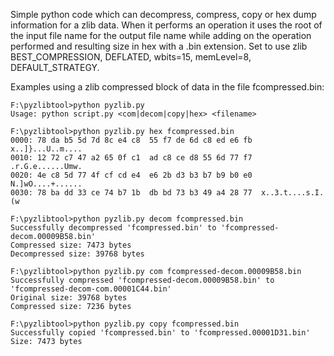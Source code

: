 Simple python code which can decompress, compress, copy or hex dump information for a zlib data.
When it performs an operation it uses the root of the input file name for the output file name while adding on the operation performed and resulting size in hex with a .bin extension.
Set to use zlib BEST_COMPRESSION, DEFLATED, wbits=15, memLevel=8, DEFAULT_STRATEGY.

Examples using a zlib compressed block of data in the file fcompressed.bin:
```
F:\pyzlibtool>python pyzlib.py
Usage: python script.py <com|decom|copy|hex> <filename>

F:\pyzlibtool>python pyzlib.py hex fcompressed.bin
0000: 78 da b5 5d 7d 8c e4 c8  55 f7 de 6d c8 ed e6 fb  x..]}...U..m....
0010: 12 72 c7 47 a2 65 0f c1  ad c8 ce d8 55 6d 77 f7  .r.G.e......Umw.
0020: 4e c8 5d 77 4f cf cd e4  e6 2b d3 b3 b7 b9 b0 e0  N.]wO....+......
0030: 78 ba dd 33 ce 74 b7 1b  db bd 73 b3 49 a4 28 77  x..3.t....s.I.(w

F:\pyzlibtool>python pyzlib.py decom fcompressed.bin
Successfully decompressed 'fcompressed.bin' to 'fcompressed-decom.00009B58.bin'
Compressed size: 7473 bytes
Decompressed size: 39768 bytes

F:\pyzlibtool>python pyzlib.py com fcompressed-decom.00009B58.bin
Successfully compressed 'fcompressed-decom.00009B58.bin' to 'fcompressed-decom-com.00001C44.bin'
Original size: 39768 bytes
Compressed size: 7236 bytes

F:\pyzlibtool>python pyzlib.py copy fcompressed.bin
Successfully copied 'fcompressed.bin' to 'fcompressed.00001D31.bin'
Size: 7473 bytes
```

